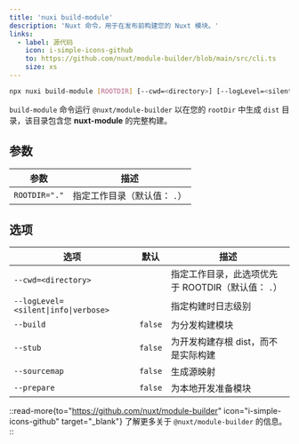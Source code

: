 ```yaml
---
title: 'nuxi build-module'
description: 'Nuxt 命令，用于在发布前构建您的 Nuxt 模块。'
links:
  - label: 源代码
    icon: i-simple-icons-github
    to: https://github.com/nuxt/module-builder/blob/main/src/cli.ts
    size: xs
---
```


<!--build-module-cmd-->
```bash [Terminal]
npx nuxi build-module [ROOTDIR] [--cwd=<directory>] [--logLevel=<silent|info|verbose>] [--build] [--stub] [--sourcemap] [--prepare]
```
<!--/build-module-cmd-->

`build-module` 命令运行 `@nuxt/module-builder` 以在您的 `rootDir` 中生成 `dist` 目录，该目录包含您 **nuxt-module** 的完整构建。

## 参数

<!--build-module-args-->
参数 | 描述
--- | ---
`ROOTDIR="."` | 指定工作目录（默认值： `.`）
<!--/build-module-args-->

## 选项

<!--build-module-opts-->
选项 | 默认 | 描述
--- | --- | ---
`--cwd=<directory>` |  | 指定工作目录，此选项优先于 ROOTDIR（默认值： `.`）
`--logLevel=<silent\|info\|verbose>` |  | 指定构建时日志级别
`--build` | `false` | 为分发构建模块
`--stub` | `false` | 为开发构建存根 dist，而不是实际构建
`--sourcemap` | `false` | 生成源映射
`--prepare` | `false` | 为本地开发准备模块
<!--/build-module-opts-->

::read-more{to="https://github.com/nuxt/module-builder" icon="i-simple-icons-github" target="\_blank"}
了解更多关于 `@nuxt/module-builder` 的信息。
::
